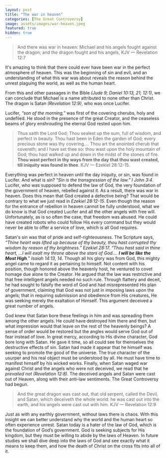 ```yaml
---
layout: post
title: "The war in heaven"
categories: [The Great Controversy]
image: assets/images/war-heaven.jpeg
featured: true
hidden: true
---
```


> And there was war in heaven: Michael and his angels fought against the dragon; and the dragon fought and his angels, KJV — Revelation 12:7

It's amazing to think that there could ever have been war in the perfect atmosphere of heaven. This was the beginning of sin and evil, and an understanding of what this war was about reveals the reason behind the unrest plaguing the world, as well as the human heart.

From this and other passages in the Bible _(Jude 9; Daniel 10:13, 21; 12:1)_, we can conclude that Michael is a name attributed to none other than Christ. The dragon is Satan _(Revelation 12:9)_, who was once Lucifer.

Lucifer, _“son of the morning,”_ was first of the covering cherubs, holy and undefiled. He stood in the presence of the great Creator, and the ceaseless beams of glory enshrouding the eternal God rested upon him.

> Thus saith the Lord God; Thou sealest up the sum, full of wisdom, and perfect in beauty. Thou hast been in Eden the garden of God; every precious stone was thy covering.... Thou art the anointed cherub that covereth; and I have set thee so: thou wast upon the holy mountain of God; thou hast walked up and down in the midst of the stones of fire. **Thou wast perfect in thy ways from the day that thou wast created, till iniquity was found in thee**. KJV — Ezekiel 28:12-15.

Everything was perfect in heaven until the day iniquity, or sin, was found in Lucifer. And what is sin? _“Sin is the transgression of the law.” I John 3:4_. Lucifer, who was supposed to defend the law of God, the very foundation of the government of heaven, rebelled against it. As a result, there was war in heaven. Does this mean that God created a defective being? That would be contrary to what we just read in _Ezekiel 28:12-15_. Even though the reason for the entrance of rebellion in heaven cannot be fully understood, what we do know is that God created Lucifer and all the other angels with free will. Unfortunately, as is so often the case, that freedom was abused. He could have created robots who could follow His every command but they would never be able to offer a service of love, which is all God requires.

Satan's sin was that of pride and self-righteousness. The Scripture says, _“Thine heart was lifted up because of thy beauty, thou hast corrupted thy wisdom by reason of thy brightness.” Ezekiel 28:17. “Thou hast said in thine heart, ...I will exalt my throne above the stars of God.... **I will be like the Most High**.” Isaiah 14:13, 14_. Though all his glory was from God, this mighty angel came to regard it as pertaining to himself. Not content with his position, though honored above the heavenly host, he ventured to covet homage due alone to the Creator. He argued that the law was restrictive and that free intelligent angels needed no such rule. Through flattery and deceit, he had sought to falsify the word of God and had misrepresented His plan of government, claiming that God was not just in imposing laws upon the angels; that in requiring submission and obedience from His creatures, He was seeking merely the exaltation of Himself. This argument deceived a great number of angels.

God knew that Satan bore these feelings in him and was spreading them among the other angels. He could have destroyed him there and then, but what impression would that leave on the rest of the heavenly beings? A sense of order would be restored but the angles would serve God out of fear instead of love. In great mercy, according to His divine character, God bore long with Satan. He gave it time, so all could see for themselves the destructive effects of sin. Satan had made it appear that he himself was seeking to promote the good of the universe. The true character of the usurper and his real object must be understood by all. He must have time to manifest himself by his wicked works. Finally, when Satan waged war against Christ and the angels who were not deceived, we read that he _prevailed not (Revelation 12:8)_. The deceived angels and Satan were cast out of Heaven, along with their anti-law sentiments. The Great Controversy had begun.

> And the great dragon was cast out, that old serpent, called the Devil, and Satan, which deceiveth the whole world: he was cast out into the earth, and his angels were cast out with him. KJV — Revelation 12:9

Just as with any earthly government, without laws there is chaos. With this insight we can better understand why the world and the human heart so often experience unrest. Satan today is a hater of the law of God, which is the foundation of God’s government. God is seeking subjects for His kingdom, but they must be willing to abide by the laws of Heaven. In future studies we shall dive deep into the laws of God and see exactly what it means to keep them, and how the death of Christ on the cross fits into all of it.
